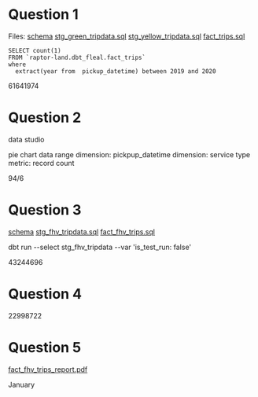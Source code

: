 
# Question 1

Files:
[schema](hw_week4/staging/schema.yml)
[stg_green_tripdata.sql](hw_week4/staging/stg_green_tripdata.sql)
[stg_yellow_tripdata.sql](hw_week4/staging/stg_yellow_tripdata.sql)
[fact_trips.sql](hw_week4/core/fact_trips.sql)

```
SELECT count(1) 
FROM `raptor-land.dbt_fleal.fact_trips` 
where 
  extract(year from  pickup_datetime) between 2019 and 2020
```

61641974

# Question 2

data studio

pie chart
data range dimension: pickpup_datetime
dimension: service type
metric: record count

94/6

# Question 3

[schema](hw_week4/staging/schema.yml)
[stg_fhv_tripdata.sql](hw_week4/staging/stg_fhv_tripdata.sql)
[fact_fhv_trips.sql](hw_week4/core/fact_fhv_trips.sql)

dbt run --select stg_fhv_tripdata --var 'is_test_run: false'

43244696
	
# Question 4

22998722

# Question 5

[fact_fhv_trips_report.pdf](hw_week4/fact_fhv_trips_report.pdf)

January
